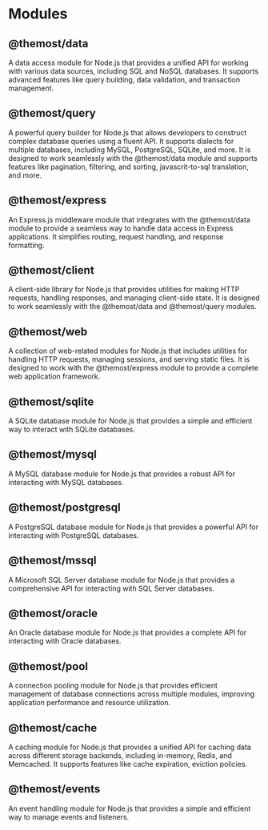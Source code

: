 # Modules

## @themost/data
A data access module for Node.js that provides a unified API for working with various data sources, including SQL and NoSQL databases. It supports advanced features like query building, data validation, and transaction management.

## @themost/query
A powerful query builder for Node.js that allows developers to construct complex database queries using a fluent API. It supports dialects for multiple databases, including MySQL, PostgreSQL, SQLite, and more. 
It is designed to work seamlessly with the @themost/data module and supports features like pagination, filtering, and sorting, javascrit-to-sql translation, and more.

## @themost/express
An Express.js middleware module that integrates with the @themost/data module to provide a seamless way to handle data access in Express applications. It simplifies routing, request handling, and response formatting.

## @themost/client
A client-side library for Node.js that provides utilities for making HTTP requests, handling responses, and managing client-side state. It is designed to work seamlessly with the @themost/data and @themost/query modules.

## @themost/web
A collection of web-related modules for Node.js that includes utilities for handling HTTP requests, managing sessions, and serving static files. It is designed to work with the @themost/express module to provide a complete web application framework.

## @themost/sqlite

A SQLite database module for Node.js that provides a simple and efficient way to interact with SQLite databases.

## @themost/mysql
A MySQL database module for Node.js that provides a robust API for interacting with MySQL databases.

## @themost/postgresql
A PostgreSQL database module for Node.js that provides a powerful API for interacting with PostgreSQL databases.

## @themost/mssql
A Microsoft SQL Server database module for Node.js that provides a comprehensive API for interacting with SQL Server databases.

## @themost/oracle
An Oracle database module for Node.js that provides a complete API for interacting with Oracle databases.

## @themost/pool
A connection pooling module for Node.js that provides efficient management of database connections across multiple modules, improving application performance and resource utilization.

## @themost/cache
A caching module for Node.js that provides a unified API for caching data across different storage backends, including in-memory, Redis, and Memcached. It supports features like cache expiration, eviction policies.

## @themost/events
An event handling module for Node.js that provides a simple and efficient way to manage events and listeners.
